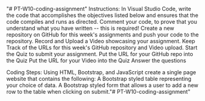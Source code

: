 "# PT-W10-coding-assignment" 
Instructions:
In Visual Studio Code, write the code that accomplishes the objectives listed below and ensures that the code compiles and runs as directed.
Comment your code, to prove that you understand what you have written -- this is required!
Create a new repository on GitHub for this week's assignments and push your code to the repository.
Record and Upload a Video showcasing your assignment.
Keep Track of the URLs for this week's GitHub repository and Video upload.
Start the Quiz to submit your assignment.
Put the URL for your GitHub repo into the Quiz
Put the URL for your Video into the Quiz
Answer the questions

Coding Steps:
Using HTML, Bootstrap, and JavaScript create a single page website that contains the following:
A Bootstrap styled table representing your choice of data.
A Bootstrap styled form that allows a user to add a new row to the table when clicking on submit."# PT-W10-coding-assignment" 
